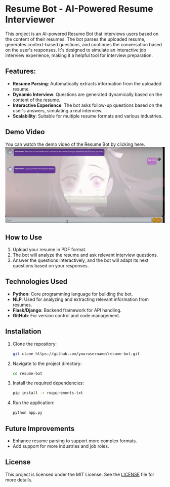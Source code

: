 # Resume Bot - AI-Powered Resume Interviewer

This project is an AI-powered Resume Bot that interviews users based on the content of their resumes. The bot parses the uploaded resume, generates context-based questions, and continues the conversation based on the user's responses. It's designed to simulate an interactive job interview experience, making it a helpful tool for interview preparation.

## Features:
- **Resume Parsing**: Automatically extracts information from the uploaded resume.
- **Dynamic Interview**: Questions are generated dynamically based on the content of the resume.
- **Interactive Experience**: The bot asks follow-up questions based on the user's answers, simulating a real interview.
- **Scalability**: Suitable for multiple resume formats and various industries.

## Demo Video

You can watch the demo video of the Resume Bot by clicking here. [![Watch Demo](https://github.com/bhuvanesh2235/GENAI-Internship/blob/main/interview.png)](https://drive.google.com/file/d/1Jcp53xjjvk7J25bqbacEZVu5GPfAz8sQ/view?usp=sharing)
## How to Use
1. Upload your resume in PDF format.
2. The bot will analyze the resume and ask relevant interview questions.
3. Answer the questions interactively, and the bot will adapt its next questions based on your responses.

## Technologies Used
- **Python**: Core programming language for building the bot.
- **NLP**: Used for analyzing and extracting relevant information from resumes.
- **Flask/Django**: Backend framework for API handling.
- **GitHub**: For version control and code management.

## Installation
1. Clone the repository:
    ```bash
    git clone https://github.com/yourusername/resume-bot.git
    ```
2. Navigate to the project directory:
    ```bash
    cd resume-bot
    ```
3. Install the required dependencies:
    ```bash
    pip install -r requirements.txt
    ```
4. Run the application:
    ```bash
    python app.py
    ```

## Future Improvements
- Enhance resume parsing to support more complex formats.
- Add support for more industries and job roles.

## License
This project is licensed under the MIT License. See the [LICENSE](LICENSE) file for more details.
